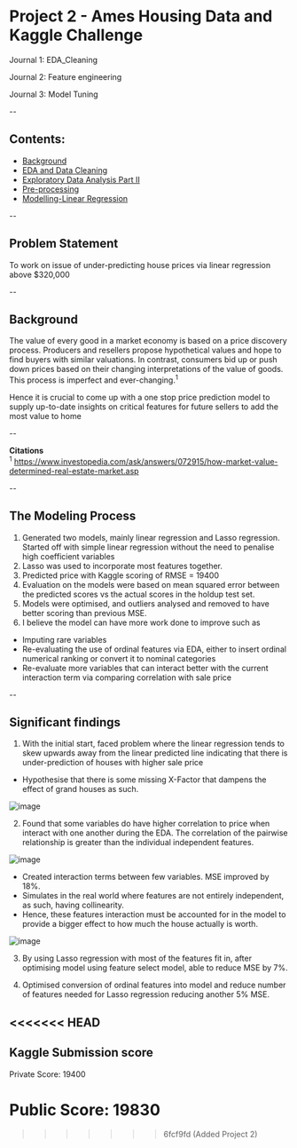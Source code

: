 # Project 2 - Ames Housing Data and Kaggle Challenge

Journal 1: EDA_Cleaning

Journal 2: Feature engineering

Journal 3: Model Tuning

--

## Contents:
- [Background](#Background)
- [EDA and Data Cleaning](#EDA-and-Data-Cleaning)
- [Exploratory Data Analysis Part II](#Exploratory-Data-Analysis-Part-II)
- [Pre-processing](#Pre-processing)
- [Modelling-Linear Regression](#Modelling-Linear-Regression)

--

## Problem Statement
To work on issue of under-predicting house prices via linear regression above $320,000

--

## Background 
The value of every good in a market economy is based on a price discovery process. 
Producers and resellers propose hypothetical values and hope to find buyers with similar valuations. 
In contrast, consumers bid up or push down prices based on their changing interpretations of the value of goods. 
This process is imperfect and ever-changing.<sup>1</sup> 

Hence it is crucial to come up with a one stop price prediction model to supply up-to-date insights on critical features for future sellers to add the most value to home 

--

**Citations**
<br>
<sup>1</sup> https://www.investopedia.com/ask/answers/072915/how-market-value-determined-real-estate-market.asp

--

## The Modeling Process

1. Generated two models, mainly linear regression and Lasso regression. Started off with simple linear regression without the need to penalise high coefficient variables
2. Lasso was used to incorporate most features together. 
3. Predicted price with Kaggle scoring of RMSE = 19400
4. Evaluation on the models were based on mean squared error between the predicted scores vs the actual scores in the holdup test set. 
5. Models were optimised, and outliers analysed and removed to have better scoring than previous MSE. 
6. I believe the model can have more work done to improve such as 
-  Imputing rare variables 
-  Re-evaluating the use of ordinal features via EDA, either to insert ordinal numerical ranking or convert it to nominal categories
-  Re-evaluate more variables that can interact better with the current interaction term via comparing correlation with sale price

--

## Significant findings

1. With the initial start, faced problem where the linear regression tends to skew upwards away from the linear predicted line 
   indicating that there is under-prediction of houses with higher sale price 
-  Hypothesise that there is some missing X-Factor that dampens the effect of grand houses as such.

![image](https://user-images.githubusercontent.com/98629542/158872134-ce26537c-37e4-4ed6-b4be-0d278d837690.png)


2. Found that some variables do have higher correlation to price when interact with one another during the EDA. 
   The correlation of the pairwise relationship is greater than the individual independent features. 
   
![image](https://user-images.githubusercontent.com/98629542/158872096-eb340afd-4615-4fd3-865f-ee156bc2c43f.png)

-  Created interaction terms between few variables. MSE improved by 18%.
-  Simulates in the real world where features are not entirely independent, as such, having collinearity. 
-  Hence, these features interaction must be accounted for in the model to provide a bigger effect to how much the house actually is worth. 

![image](https://user-images.githubusercontent.com/98629542/158870698-b643070a-0a59-458c-8a2c-bd1f288d5cf1.png)

3. By using Lasso regression with most of the features fit in, after optimising model using feature select model, able to reduce MSE by 7%. 

4. Optimised conversion of ordinal features into model and reduce number of features needed for Lasso regression reducing another 5% MSE. 
 
<<<<<<< HEAD
--

## Kaggle Submission score

Private Score: 19400

Public Score: 19830
=======
>>>>>>> 6fcf9fd (Added Project 2)

